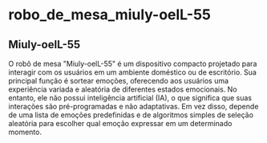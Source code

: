 # robo_de_mesa_miuly-oelL-55

## Miuly-oelL-55

O robô de mesa "Miuly-oelL-55" é um dispositivo compacto projetado para interagir com os usuários em um ambiente doméstico ou de escritório. Sua principal função é sortear emoções, oferecendo aos usuários uma experiência variada e aleatória de diferentes estados emocionais. No entanto, ele não possui inteligência artificial (IA), o que significa que suas interações são pré-programadas e não adaptativas. Em vez disso, depende de uma lista de emoções predefinidas e de algoritmos simples de seleção aleatória para escolher qual emoção expressar em um determinado momento.

